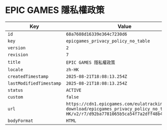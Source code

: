 # EPIC GAMES 隱私權政策

| Key | Value |
| --- | ----- |
| `id` | `68a7608d16339e364c7230d6` |
| `key` | `epicgames_privacy_policy_no_table` |
| `version` | `2` |
| `revision` | `7` |
| `title` | `EPIC GAMES 隱私權政策` |
| `locale` | `zh-HK` |
| `createdTimestamp` | `2025-08-21T18:08:13.254Z` |
| `lastModifiedTimestamp` | `2025-08-21T18:08:13.254Z` |
| `status` | `ACTIVE` |
| `custom` | `false` |
| `url` | `https://cdn1.epicgames.com/eulatracking-download/epicgames_privacy_policy_no_table/zh-HK/v2/r7/d92ba7781065b5ca54f7a2dff48b4a39.pdf` |
| `bodyFormat` | `HTML` |
